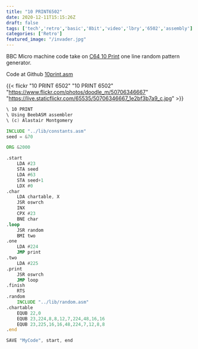 ```yaml
---
title: "10 PRINT6502"
date: 2020-12-11T15:15:26Z
draft: false
tags: ['tech','retro','basic','8bit','video','lbry','6502','assembly']
categories: ['Retro']
featured_image: "/invader.jpg"
---
```

BBC Micro machine code take on [C64 10 Print](https://10print.org/) one line random pattern generator.

Code at Github [10print.asm](https://github.com/alastairhm/beebasm/blob/master/examples/10print.asm)

{{< flickr "10 PRINT 6502"
           "10 PRINT 6502"
           "https://www.flickr.com/photos/doodle_m/50706346667"
           "https://live.staticflickr.com/65535/50706346667_1e2bf3b7a9_c.jpg" >}}

```asm
\ 10 PRINT
\ Using BeebASM assembler
\ (c) Alastair Montgomery

INCLUDE "../lib/constants.asm"
seed = &70

ORG &2000

.start
    LDA #23
    STA seed
    LDA #63
    STA seed+1
    LDX #0
.char
    LDA chartable, X
    JSR oswrch
    INX
    CPX #23
    BNE char
.loop
    JSR random
    BMI two
.one
    LDA #224
    JMP print
.two
    LDA #225
.print
    JSR oswrch
    JMP loop
.finish
    RTS
.random
    INCLUDE "../lib/random.asm"
.chartable
    EQUB 22,0
    EQUB 23,224,8,8,12,7,224,48,16,16
    EQUB 23,225,16,16,48,224,7,12,8,8
.end

SAVE "MyCode", start, end
```
